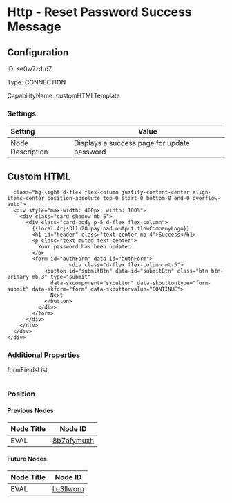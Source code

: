# Http - Reset Password Success Message
## Configuration
ID:  se0w7zdrd7

Type: CONNECTION 

CapabilityName: customHTMLTemplate

### Settings
| Setting | Value  |
| :------------------------ | ---------------------------------------- |
| Node Description | Displays a success page for update password | 


## Custom HTML
```<div
  class="bg-light d-flex flex-column justify-content-center align-items-center position-absolute top-0 start-0 bottom-0 end-0 overflow-auto">
  <div style="max-width: 400px; width: 100%">
    <div class="card shadow mb-5">
      <div class="card-body p-5 d-flex flex-column">
        {{local.4rjs3llu20.payload.output.flowCompanyLogo}}
        <h1 id="header" class="text-center mb-4">Success</h1>
        <p class="text-muted text-center">
          Your password has been updated.
        </p>
        <form id="authForm" data-id="authForm">
					<div class="d-flex flex-column mt-5">
            <button id="submitBtn" data-id="submitBtn" class="btn btn-primary mb-3" type="submit"
              data-skcomponent="skbutton" data-skbuttontype="form-submit" data-skform="form" data-skbuttonvalue="CONTINUE">
              Next
            </button>
          </div>
        </form>
      </div>
    </div>
  </div>
</div>
```



### Additional Properties
formFieldsList
```
```





### Position

#### Previous Nodes
| Node Title | Node ID |
| :------------- | ------------ |
| EVAL | [8b7afymuxh](./8b7afymuxh.md) | 
 
 #### Future Nodes
| Node Title | Node ID |
| :------------- | ------------ |
| EVAL |[liu3llworn](./liu3llworn.md) | 